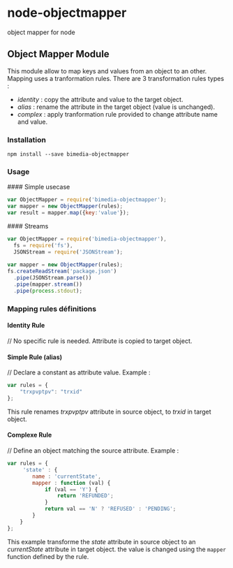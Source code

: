 node-objectmapper
==================

object mapper for node


Object Mapper Module
-----------------

This module allow to map keys and values from an object to an other. Mapping uses a tranformation rules. 
There are 3 transformation rules types : 
* *identity* : copy the attribute and value to the target object.
* *alias* : rename the attribute in the target object (value is unchanged).
* *complex* : apply tranformation rule provided to change attribute name and value.

### Installation

`npm install --save bimedia-objectmapper`


### Usage

#### Simple usecase
```javascript
var ObjectMapper = require('bimedia-objectmapper');
var mapper = new ObjectMapper(rules);
var result = mapper.map({key:'value'});
```

#### Streams
```javascript
var ObjectMapper = require('bimedia-objectmapper'), 
  fs = require('fs'), 
  JSONStream = require('JSONStream');
  
var mapper = new ObjectMapper(rules);
fs.createReadStream('package.json')
  .pipe(JSONStream.parse())
  .pipe(mapper.stream())
  .pipe(process.stdout);
```

### Mapping rules définitions

#### Identity Rule
//
No specific rule is needed. Attribute is copied to target object.

#### Simple Rule (alias) 
//
Declare a constant as attribute value. Example :
```javascript
var rules = {
    "trxpvptpv": "trxid"
};
```
This rule renames *trxpvptpv* attribute in source object, to *trxid*
in target object. 

#### Complexe Rule
//
Define an object matching the source attribute. 
Example :
```javascript
var rules = {
     'state' : {
        name : 'currentState',
        mapper : function (val) {
            if (val == 'Y') {
                return 'REFUNDED';
            }
            return val == 'N' ? 'REFUSED' : 'PENDING';
        }
    }
};
```
This example transforme the *state* attribute in source object to an *currentState*
attribute in target object. the value is changed using the `mapper` function defined by the rule.

